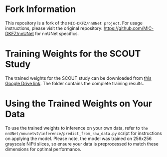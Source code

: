 # Fork Information
This repository is a fork of the `MIC-DKFZ/nnUNet project`. For usage instructions, please visit the original repository: https://github.com/MIC-DKFZ/nnUNet for nnUNet specifics. 

# Training Weights for the SCOUT Study
The trained weights for the SCOUT study can be downloaded from [this Google Drive link](https://drive.google.com/drive/folders/1gajvavkI6iJogJK_OcV7ZntBJ-1OQa3_?usp=drive_link). The folder contains the complete training results.

# Using the Trained Weights on Your Data
To use the trained weights to inference on your own data, refer to `the nnUNet/nnunetv2/inference/predict_from_raw_data.py` script for instructions on applying the model. Please note, the model was trained on 256x256 grayscale NiFti slices, so ensure your data is preprocessed to match these dimensions for optimal performance.
